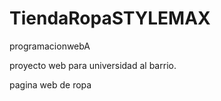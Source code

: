 # TiendaRopaSTYLEMAX
programacionwebA 

proyecto web para universidad al barrio.

pagina web de ropa

